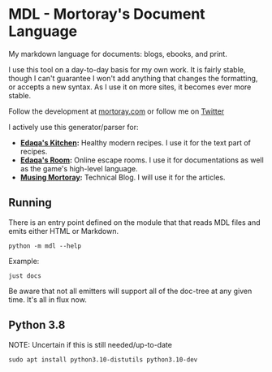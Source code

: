 # MDL - Mortoray's Document Language

My markdown language for documents: blogs, ebooks, and print.

I use this tool on a day-to-day basis for my own work. It is fairly stable, though I can't guarantee I won't add anything that changes the formatting, or accepts a new syntax. As I use it on more sites, it becomes ever more stable.

Follow the development at [mortoray.com](https://mortoray.com/) or follow me on [Twitter](https://twitter.com/edaqa)

I actively use this generator/parser for:

- **[Edaqa's Kitchen](https://edaqaskitchen.com):** Healthy modern recipes. I use it for the text part of recipes.
- **[Edaqa's Room](https://edaqasroom.com):** Online escape rooms. I use it for documentations as well as the game's high-level language.
- **[Musing Mortoray](https://mortoray.com):** Technical Blog. I will use it for the articles.

## Running

There is an entry point defined on the module that that reads MDL files and emits either HTML or Markdown.

```
python -m mdl --help
```

Example:

```
just docs
```

Be aware that not all emitters will support all of the doc-tree at any given time. It's all in flux now.

## Python 3.8

NOTE: Uncertain if this is still needed/up-to-date

```
sudo apt install python3.10-distutils python3.10-dev
```

